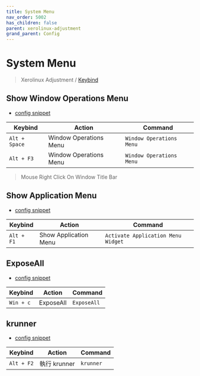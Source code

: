 ```yaml
---
title: System Menu
nav_order: 5002
has_children: false
parent: xerolinux-adjustment
grand_parent: Config
---
```



# System Menu

> Xerolinux Adjustment / [Keybind](https://samwhelp.github.io/xerolinux-adjustment/read/config/xerolinux-adjustment/keybind.html)


## Show Window Operations Menu

* [config snippet](https://github.com/samwhelp/xerolinux-adjustment/tree/main/prototype/xerolinux/part/xerolinux-keybind-main/config/xerolinux/kglobalshortcutsrc#L150)

| Keybind           | Action        | Command             |
| ----------------- | ------------ | -------------------- |
| `Alt + Space`  | Window Operations Menu | `Window Operations Menu` |
| `Alt + F3`  | Window Operations Menu | `Window Operations Menu` |

> Mouse Right Click On Window Title Bar


## Show Application Menu

* [config snippet](https://github.com/samwhelp/xerolinux-adjustment/tree/main/prototype/xerolinux/part/xerolinux-keybind-main/config/xerolinux/kglobalshortcutsrc#L226)

| Keybind           | Action        | Command             |
| ----------------- | ------------ | -------------------- |
| `Alt + F1`  | Show Application Menu | `Activate Application Menu Widget` |


## ExposeAll

* [config snippet](https://github.com/samwhelp/note-about-mabox/tree/gh-pages/_demo/project/mabox-adjustment/asset/overlay/etc/skel/.config/openbox/share/gen/openbox-gen-rc/Section/Keybind/MenuClientList.php#L17-L21)

| Keybind           | Action        | Command             |
| ----------------- | ------------ | -------------------- |
| `Win + c`  | ExposeAll | `ExposeAll` |


## krunner

* [config snippet](https://github.com/samwhelp/xerolinux-adjustment/tree/main/prototype/xerolinux/part/xerolinux-keybind-main/config/xerolinux/kglobalshortcutsrc#L283-L286)


| Keybind           | Action        | Command             |
| ----------------- | ------------ | -------------------- |
| `Alt + F2`  | 執行 krunner | `krunner` |
